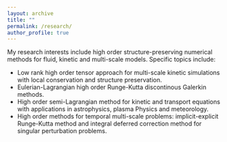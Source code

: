 ```yaml
---
layout: archive
title: ""
permalink: /research/
author_profile: true
---
```


My research interests include high order structure-preserving numerical methods for fluid, kinetic and multi-scale models. Specific topics include: 

- Low rank high order tensor approach for multi-scale kinetic simulations with local conservation and structure preservation. 
- Eulerian-Lagrangian high order Runge-Kutta discontinous Galerkin methods.
- High order semi-Lagrangian method for kinetic and transport equations with applications in astrophysics, plasma Physics and meteorology.
- High order methods for temporal multi-scale problems: implicit-explicit Runge-Kutta method and integral deferred correction method for singular perturbation problems.

